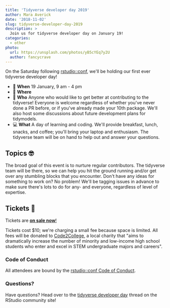 ```yaml
---
title: 'Tidyverse developer day 2019'
author: Mara Averick
date: '2018-11-02'
slug: tidyverse-developer-day-2019
description: > 
  Join us for tidyverse developer day on January 19!
categories:
  - other
photo:
  url: https://unsplash.com/photos/yB5cYEq7y2U
  author: fancycrave
---
```



On the Saturday following [rstudio::conf](https://www.rstudio.com/conference/), we'll be holding our first ever tidyverse developer day!

 * 📆 **When** 19 January, 9 am - 4 pm  
 * 📍 **Where** <PUT LOCATION HERE>  
 * 👥 **Who** Anyone who would like to get better at contributing to the tidyverse! Everyone is welcome regardless of whether you've never done a PR before, or if you've already made your 10th package. We'll also host some discussions about future development plans for tidymodels.  
 * 💻 **What** A day of learning and coding. We'll provide
breakfast, lunch, snacks, and coffee; you'll bring your laptop and enthusiasm.
The tidyverse team will be on hand to help out and answer your questions.

## Topics 🤓

The broad goal of this event is to nurture regular contributors. The tidyverse team will be there, so we can help you hit the ground running and/or get over any stumbling blocks that you encounter. Don't have any ideas for something to work on? No problem! We'll be tagging issues in advance to make sure there's lots to do for any- and everyone, regardless of level of expertise.

## Tickets 🎫

Tickets are [**on sale
now**!](https://www.eventbrite.com/e/tidyverse-developer-day-tickets-1617065687)

Tickets cost $10; we're charging a small fee because space is limited. All fees
will be donated to [Code2College](https://code2college.org/about/), a local
charity that "aims to dramatically increase the number of minority and
low-income high school students who enter and excel in STEM undergraduate majors
and careers".

### Code of Conduct

All attendees are bound by the [rstudio::conf Code of Conduct](CODE_OF_CONDUCT.md).

### Questions?

Have questions? Head over to the [tidyverse developer day](https://community.rstudio.com/t/tidyverse-developer-day/13146) 
thread on the RStudio community site!
